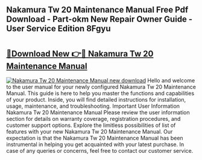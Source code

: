 ## Nakamura Tw 20 Maintenance Manual Free Pdf Download - Part-okm New Repair Owner Guide - User Service Edition 8Fgyu

# <h2><a href="http://bc5476.oget.top/?id=Nakamura+Tw+20+Maintenance+Manual">🔗Download New 👉🔴 Nakamura Tw 20 Maintenance Manual</a></h2>

[![Nakamura Tw 20 Maintenance Manual new download](https://i.imgur.com/5g1atiW.png)](http://bc5476.oget.top/?id=Nakamura+Tw+20+Maintenance+Manual)
Hello and welcome to the user manual for your newly configured Nakamura Tw 20 Maintenance Manual. This guide is here to help you master the functions and capabilities of your product. Inside, you will find detailed instructions for installation, usage, maintenance, and troubleshooting. Important User Information Nakamura Tw 20 Maintenance Manual Please review the user information section for details on warranty coverage, registration procedures, and customer support options. Explore the limitless possibilities of list of features with your new Nakamura Tw 20 Maintenance Manual. Our expectation is that the Nakamura Tw 20 Maintenance Manual has been instrumental in helping you get acquainted with your latest purchase. In case of any queries or concerns, feel free to contact our customer service.
